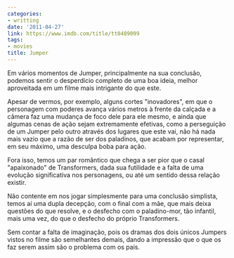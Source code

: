 ```yaml
---
categories:
- writting
date: '2011-04-27'
link: https://www.imdb.com/title/tt0489099
tags:
- movies
title: Jumper
---
```


Em vários momentos de Jumper, principalmente na sua conclusão, podemos sentir o desperdício completo de uma boa ideia, melhor aproveitada em um filme mais intrigante do que este.

Apesar de vermos, por exemplo, alguns cortes "inovadores", em que o personagem com poderes avança vários metros à frente da calçada e a câmera faz uma mudança de foco dele para ele mesmo, e ainda que algumas cenas de ação sejam extremamente efetivas, como a perseguição de um Jumper pelo outro através dos lugares que este vai, não há nada mais vazio que a razão de ser dos paladinos, que acabam por representar, em seu máximo, uma desculpa boba para ação.

Fora isso, temos um par romântico que chega a ser pior que o casal "apaixonado" de Transformers, dada sua futilidade e a falta de uma evolução significativa nos personagens, ou até um sentido dessa relação existir.

Não contente em nos jogar simplesmente para uma conclusão simplista, temos aí uma dupla decepção, com o final com a mãe, que mais deixa questões do que resolve, e o desfecho com o paladino-mor, tão infantil, mais uma vez, do que o desfecho do próprio Transformers.

Sem contar a falta de imaginação, pois os dramas dos dois únicos Jumpers vistos no filme são semelhantes demais, dando a impressão que o que os faz serem assim são o problema com os pais.